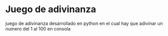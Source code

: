 # Juego de adivinanza

juego de adivinanza desarrollado en python  en el cual hay que adivinar un numero del 1 al 100 en consola 
